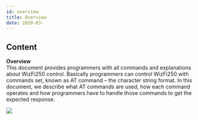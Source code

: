 ```yaml
---
id: overview
title: Overview
date: 2020-03-
---
```



## Content
**Overview**  
This document provides programmers with all commands and explanations
about WizFi250 control. Basically programmers can control WizFi250 with
commands set, known as AT command – the character string format. In this
document, we describe what AT commands are used, how each command
operates and how programmers have to handle those commands to get the
expected response.  
  
![](/products/wizfi250/wizfi250pg/wizfi250_module.jpg)

